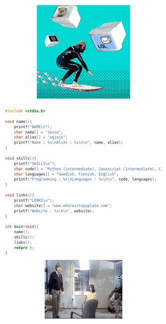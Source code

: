 <div align=center>
	<img width="300" alt="GIF" align="center" src="https://github.com/ogjojo/ogjojo/blob/main/static/surfingtheweb.gif">
</div>
</br>

```c
#include <stdio.h>

void name(){
	printf("NAME\n");
	char name[] = "Jesse";
	char alias[] = "ogjojo";
	printf("Name : %s\nAlias : %s\n\n", name, alias);
}

void skills(){
	printf("SKILLS\n");
	char code[] = "Python (intermediate), Javascript (intermediate), C (noob)";
	char languages[] = "Swedish, Finnish, English";
	printf("Programming : %s\nLanguages : %s\n\n", code, languages);
}

void links(){
	printf("LINKS\n");
	char website[] = "www.whereistayuplate.com";
	printf("Website : %s\n\n", website);
}

int main(void){
	name();
	skills();
	links();
	return 0;
}
```

<div align=center>
	<img width="250" alt="GIF" align="center" src="https://github.com/ogjojo/ogjojo/blob/main/static/peakperformance.gif">
</div>
